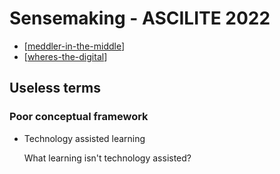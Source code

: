 # Sensemaking - ASCILITE 2022 

- [[meddler-in-the-middle]] 
- [[wheres-the-digital]]

## Useless terms

### Poor conceptual framework

- Technology assisted learning

    What learning isn't technology assisted?




[//begin]: # "Autogenerated link references for markdown compatibility"
[meddler-in-the-middle]: meddler-in-the-middle "Meddler in the middle"
[wheres-the-digital]: reflections/wheres-the-digital "Where's the digital?"
[//end]: # "Autogenerated link references"